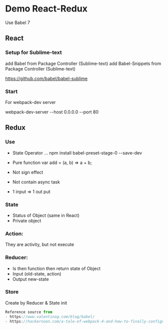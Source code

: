 # Demo React-Redux
Use Babel 7

## React
### Setup for Sublime-text
add Babel from Package Controller (Sublime-text)
add Babel-Snippets from Package Controller (Sublime-text)

https://github.com/babel/babel-sublime

### Start
For webpack-dev server

webpack-dev-server --host 0.0.0.0 --port 80

## Redux

### Use
- State Operator ...
npm install babel-preset-stage-0 --save-dev

- Pure function
var add =  (a, b) => a + b;

- Not sign effect
- Not contain async task
- 1 input => 1 out put

### State
- Status of Object (same in React)
- Private object

### Action:
They are activity, but not execute

### Reducer:
- Is then function then return state of Object
- Input (old-state, action)
- Output new-state

### Store
Create by Reducer & State init



```js
Reference source from
- https://www.valentinog.com/blog/babel/
- https://hackernoon.com/a-tale-of-webpack-4-and-how-to-finally-configure-it-in-the-right-way-4e94c8e7e5c1
```